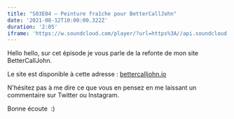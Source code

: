 ```yaml
---
title: "S03E04 — Peinture fraîche pour BetterCallJohn"
date: '2021-08-12T10:00:00.322Z'
duration: '2:05'
iframe: 'https://w.soundcloud.com/player/?url=https%3A//api.soundcloud.com/tracks/1104530752&color=%23ff5500&auto_play=false&hide_related=false&show_comments=true&show_user=true&show_reposts=false&show_teaser=true&visual=true'
---
```


Hello hello, sur cet épisode je vous parle de la refonte de mon site BetterCallJohn.

Le site est disponible à cette adresse : <a href="https://bettercalljohn.io">bettercalljohn.io</a>

N'hésitez pas à me dire ce que vous en pensez en me laissant un commentaire sur Twitter ou Instagram.

Bonne écoute  :)